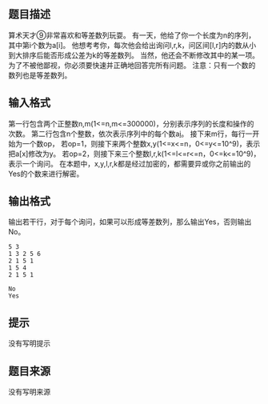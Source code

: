 


## 题目描述
算术天才⑨非常喜欢和等差数列玩耍。
有一天，他给了你一个长度为n的序列，其中第i个数为a[i]。
他想考考你，每次他会给出询问l,r,k，问区间[l,r]内的数从小到大排序后能否形成公差为k的等差数列。
当然，他还会不断修改其中的某一项。
为了不被他鄙视，你必须要快速并正确地回答完所有问题。
注意：只有一个数的数列也是等差数列。
## 输入格式
第一行包含两个正整数n,m(1<=n,m<=300000)，分别表示序列的长度和操作的次数。
第二行包含n个整数，依次表示序列中的每个数a[i](0<=a[i]<=10^9)。
接下来m行，每行一开始为一个数op，
若op=1，则接下来两个整数x,y(1<=x<=n，0<=y<=10^9)，表示把a[x]修改为y。
若op=2，则接下来三个整数l,r,k(1<=l<=r<=n，0<=k<=10^9)，表示一个询问。
在本题中，x,y,l,r,k都是经过加密的，都需要异或你之前输出的Yes的个数来进行解密。
## 输出格式
输出若干行，对于每个询问，如果可以形成等差数列，那么输出Yes，否则输出No。

```input1
5 3
1 3 2 5 6
2 1 5 1
1 5 4
2 1 5 1

```
```output1
No
Yes
```

## 提示
没有写明提示
## 题目来源
没有写明来源


